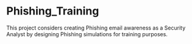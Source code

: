 # Phishing_Training
This project considers creating Phishing email awareness as a Security Analyst by designing Phishing simulations for training purposes.
